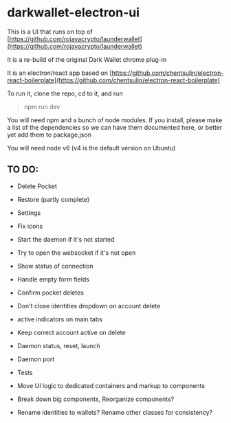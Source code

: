 # darkwallet-electron-ui

This is a UI that runs on top of [https://github.com/rojavacrypto/launderwallet](https://github.com/rojavacrypto/launderwallet)

It is a re-build of the original Dark Wallet chrome plug-in

It is an electron/react app based on [https://github.com/chentsulin/electron-react-boilerplate](https://github.com/chentsulin/electron-react-boilerplate)

To run it, clone the repo, cd to it, and run 

> npm run dev

You will need npm and a bunch of node modules. If you install, please make a list of the dependencies so we can have them documented here, or better yet add them to package.json

You will need node v6 (v4 is the default version on Ubuntu)

## TO DO:

- Delete Pocket
- Restore (partly complete)
- Settings

- Fix icons
- Start the daemon if it's not started
- Try to open the websocket if it's not open
- Show status of connection
- Handle empty form fields
- Confirm pocket deletes
- Don't close identities dropdown on account delete
- active indicators on main tabs
- Keep correct account active on delete

- Daemon status, reset, launch
- Daemon port

- Tests
- Move UI logic to dedicated containers and markup to components
- Break down big components, Reorganize components?
- Rename identities to wallets? Rename other classes for consistency?
